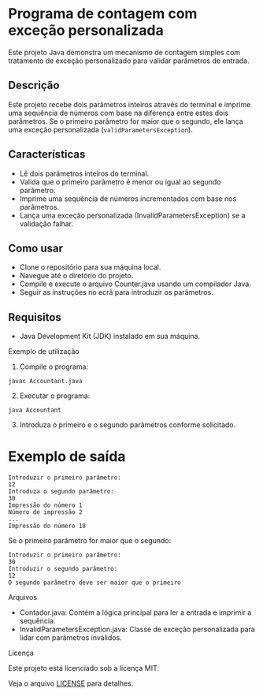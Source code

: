 # Programa de contagem com exceção personalizada

Este projeto Java demonstra um mecanismo de contagem simples com tratamento de exceção personalizado para validar parâmetros de entrada.

## Descrição

Este projeto recebe dois parâmetros inteiros através do terminal e imprime uma sequência de números com base na diferença entre estes dois parâmetros. Se o primeiro parâmetro for maior que o segundo, ele lança uma exceção personalizada (`validParametersException`).

## Características

* Lê dois parâmetros inteiros do terminal.
* Valida que o primeiro parâmetro é menor ou igual ao segundo parâmetro.
* Imprime uma sequência de números incrementados com base nos parâmetros.
* Lança uma exceção personalizada (InvalidParametersException) se a validação falhar.

## Como usar

* Clone o repositório para sua máquina local.
* Navegue até o diretório do projeto.
* Compile e execute o arquivo Counter.java usando um compilador Java.
* Seguir as instruções no ecrã para introduzir os parâmetros.

## Requisitos

* Java Development Kit (JDK) instalado em sua máquina.

Exemplo de utilização

1. Compile o programa:
```
javac Accountant.java
```

2. Executar o programa:
```
java Accountant
```


3. Introduza o primeiro e o segundo parâmetros conforme solicitado.


# Exemplo de saída

```
Introduzir o primeiro parâmetro:
12
Introduza o segundo parâmetro:
30
Impressão do número 1
Número de impressão 2
...
Impressão do número 18

```

Se o primeiro parâmetro for maior que o segundo:

```
Introduzir o primeiro parâmetro:
30
Introduzir o segundo parâmetro:
12
O segundo parâmetro deve ser maior que o primeiro
```

Arquivos

* Contador.java: Contém a lógica principal para ler a entrada e imprimir a sequência.
* InvalidParametersException.java: Classe de exceção personalizada para lidar com parâmetros inválidos.

Licença

Este projeto está licenciado sob a licença MIT.

Veja o arquivo [LICENSE]() para detalhes.